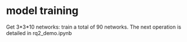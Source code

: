 # model training

Get 3\*3\*10 networks: train a total of 90 networks.
The next operation is detailed in rq2_demo.ipynb